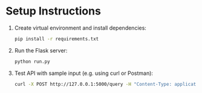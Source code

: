 # Setup Instructions

1. Create virtual environment and install dependencies:
   ```bash
   pip install -r requirements.txt
   ```

2. Run the Flask server:
   ```bash
   python run.py
   ```

3. Test API with sample input (e.g. using curl or Postman):
   ```bash
   curl -X POST http://127.0.0.1:5000/query -H "Content-Type: application/json" -d '{"voice_file":"data/audio/banana_query.wav","image_file":"data/images/banana_leaf_spot.jpg"}'
   ```

